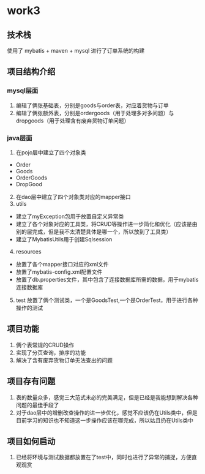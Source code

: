 # work3
## 技术栈
使用了 mybatis + maven + mysql 进行了订单系统的构建
## 项目结构介绍
### mysql层面
1. 编辑了俩张基础表，分别是goods与order表，对应着货物与订单
2. 编辑了俩张额外表，分别是ordergoods（用于处理多对多问题）与dropgoods（用于处理含有废弃货物订单问题）
### java层面
1. 在pojo层中建立了四个对象类
- Order
- Goods
- OrderGoods
- DropGood
2. 在dao层中建立了四个对象类对应的mapper接口
3. utils
- 建立了myException包用于放置自定义异常类
- 建立了各个对象对应的工具类，将CRUD等操作进一步简化和优化（应该是由别的层完成，但是我不太清楚具体是哪一个，所以放到了工具类）
- 建立了MybatisUtils用于创建Sqlsession
4. resources
- 放置了各个mapper接口对应的xml文件
- 放置了mybatis-config.xml配置文件
- 放置了db.properties文件，其中包含了连接数据库所需的数据，用于mybatis连接数据库
5. test
放置了俩个测试类，一个是GoodsTest,一个是OrderTest，用于进行各种操作的测试
## 项目功能
1. 俩个表常规的CRUD操作
2. 实现了分页查询，排序的功能
3. 解决了含有废弃货物订单无法查出的问题
## 项目存有问题
1. 表的数量众多，感觉三大范式未必的完美满足，但是已经是我能想到解决各种问题的最佳手段了
2. 对于dao层中的增删改查操作的进一步优化，感觉不应该仍在Utils类中，但是目前学习的知识也不知道这一步操作应该在哪完成，所以姑且扔在Utils类中
## 项目如何启动
1. 已经将环境与测试数据都放置在了test中，同时也进行了异常的捕捉，方便直观观赏
